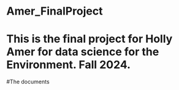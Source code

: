 # Amer_FinalProject

# This is the final project for Holly Amer for data science for the Environment. Fall 2024.

#The documents 
